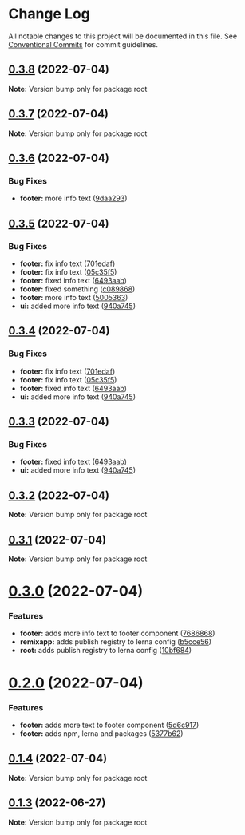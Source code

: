 # Change Log

All notable changes to this project will be documented in this file.
See [Conventional Commits](https://conventionalcommits.org) for commit guidelines.

## [0.3.8](https://github.com/jerkovicl/lerna-playground/compare/v0.3.7...v0.3.8) (2022-07-04)

**Note:** Version bump only for package root

## [0.3.7](https://github.com/jerkovicl/lerna-playground/compare/v0.3.6...v0.3.7) (2022-07-04)

**Note:** Version bump only for package root

## [0.3.6](https://github.com/jerkovicl/lerna-playground/compare/v0.3.5...v0.3.6) (2022-07-04)

### Bug Fixes

- **footer:** more info text ([9daa293](https://github.com/jerkovicl/lerna-playground/commit/9daa293960f131b7026a34dafee7fc655714f900))

## [0.3.5](https://github.com/jerkovicl/lerna-playground/compare/v0.3.2...v0.3.5) (2022-07-04)

### Bug Fixes

- **footer:** fix info text ([701edaf](https://github.com/jerkovicl/lerna-playground/commit/701edafce2beca1c25a8bc29bd4b3cb1c38a59d8))
- **footer:** fix info text ([05c35f5](https://github.com/jerkovicl/lerna-playground/commit/05c35f5fd7c713d19dc042a48601735bc1d52d19))
- **footer:** fixed info text ([6493aab](https://github.com/jerkovicl/lerna-playground/commit/6493aabebf96705b155c844acdbf8f3984c1d264))
- **footer:** fixed something ([c089868](https://github.com/jerkovicl/lerna-playground/commit/c089868dc2e821ecdfb4d504726cd9a2e2a30dc4))
- **footer:** more info text ([5005363](https://github.com/jerkovicl/lerna-playground/commit/500536396e4e559262af8793c1c6dfebe912c033))
- **ui:** added more info text ([940a745](https://github.com/jerkovicl/lerna-playground/commit/940a7453b390d06eb876dec620d02b811bfbb047))

## [0.3.4](https://github.com/jerkovicl/lerna-playground/compare/v0.3.2...v0.3.4) (2022-07-04)

### Bug Fixes

- **footer:** fix info text ([701edaf](https://github.com/jerkovicl/lerna-playground/commit/701edafce2beca1c25a8bc29bd4b3cb1c38a59d8))
- **footer:** fix info text ([05c35f5](https://github.com/jerkovicl/lerna-playground/commit/05c35f5fd7c713d19dc042a48601735bc1d52d19))
- **footer:** fixed info text ([6493aab](https://github.com/jerkovicl/lerna-playground/commit/6493aabebf96705b155c844acdbf8f3984c1d264))
- **ui:** added more info text ([940a745](https://github.com/jerkovicl/lerna-playground/commit/940a7453b390d06eb876dec620d02b811bfbb047))

## [0.3.3](https://github.com/jerkovicl/lerna-playground/compare/v0.3.2...v0.3.3) (2022-07-04)

### Bug Fixes

- **footer:** fixed info text ([6493aab](https://github.com/jerkovicl/lerna-playground/commit/6493aabebf96705b155c844acdbf8f3984c1d264))
- **ui:** added more info text ([940a745](https://github.com/jerkovicl/lerna-playground/commit/940a7453b390d06eb876dec620d02b811bfbb047))

## [0.3.2](https://github.com/jerkovicl/lerna-playground/compare/v0.3.1...v0.3.2) (2022-07-04)

**Note:** Version bump only for package root

## [0.3.1](https://github.com/jerkovicl/lerna-playground/compare/v0.3.0...v0.3.1) (2022-07-04)

**Note:** Version bump only for package root

# [0.3.0](https://github.com/jerkovicl/lerna-playground/compare/v0.2.0...v0.3.0) (2022-07-04)

### Features

- **footer:** adds more info text to footer component ([7686868](https://github.com/jerkovicl/lerna-playground/commit/76868689bca7a9b388a85821af23524a7ec3fd91))
- **remixapp:** adds publish registry to lerna config ([b5cce56](https://github.com/jerkovicl/lerna-playground/commit/b5cce565b078d3dbec18d2430f0993fe187edbf9))
- **root:** adds publish registry to lerna config ([10bf684](https://github.com/jerkovicl/lerna-playground/commit/10bf6847fd0c274b3e49457a1dbc916bb9d6b83d))

# [0.2.0](https://github.com/jerkovicl/lerna-playground/compare/v0.1.4...v0.2.0) (2022-07-04)

### Features

- **footer:** adds more text to footer component ([5d6c917](https://github.com/jerkovicl/lerna-playground/commit/5d6c9179e250c2ea838a6f04892915e8ec65a4fd))
- **footer:** adds npm, lerna and packages ([5377b62](https://github.com/jerkovicl/lerna-playground/commit/5377b621df639ffc30e09623e00a4849c9965414))

## [0.1.4](https://github.com/igal-harel-sage/leran-playground/compare/v0.1.3...v0.1.4) (2022-07-04)

**Note:** Version bump only for package root

## [0.1.3](https://github.com/igal-harel-sage/leran-playground/compare/v0.1.2...v0.1.3) (2022-06-27)

**Note:** Version bump only for package root
